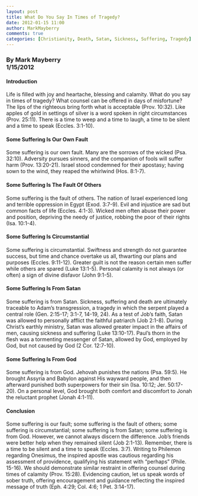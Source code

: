 ```yaml
---
layout: post
title: What Do You Say In Times of Tragedy?
date: 2012-01-15 11:00
author: MarkMayberry
comments: true
categories: [Christianity, Death, Satan, Sickness, Suffering, Tragedy]
---
```

<h3><b>By Mark Mayberry     <br />1/15/2012</b></h3>  <h4>Introduction</h4>  <p>Life is filled with joy and heartache, blessing and calamity. What do you say in times of tragedy? What counsel can be offered in days of misfortune? The lips of the righteous bring forth what is acceptable (Prov. 10:32). Like apples of gold in settings of silver is a word spoken in right circumstances (Prov. 25:11). There is a time to weep and a time to laugh, a time to be silent and a time to speak (Eccles. 3:1-10). </p>  <h4>Some Suffering Is Our Own Fault</h4>  <p>Some suffering is our own fault. Many are the sorrows of the wicked (Psa. 32:10). Adversity pursues sinners, and the companion of fools will suffer harm (Prov. 13:20-21). Israel stood condemned for their apostasy; having sown to the wind, they reaped the whirlwind (Hos. 8:1-7). </p>  <h4>Some Suffering Is The Fault Of Others</h4>  <p>Some suffering is the fault of others. The nation of Israel experienced long and terrible oppression in Egypt (Exod. 3:7-9). Evil and injustice are sad but common facts of life (Eccles. 4:1-3). Wicked men often abuse their power and position, depriving the needy of justice, robbing the poor of their rights (Isa. 10:1-4). </p>  <h4>Some Suffering Is Circumstantial</h4>  <p>Some suffering is circumstantial. Swiftness and strength do not guarantee success, but time and chance overtake us all, thwarting our plans and purposes (Eccles. 9:11-12). Greater guilt is not the reason certain men suffer while others are spared (Luke 13:1-5). Personal calamity is not always (or often) a sign of divine disfavor (John 9:1-5).</p>  <h4>Some Suffering Is From Satan</h4>  <p>Some suffering is from Satan. Sickness, suffering and death are ultimately traceable to Adam’s transgression, a tragedy in which the serpent played a central role (Gen. 2:15-17; 3:1-7, 14-19, 24). As a test of Job’s faith, Satan was allowed to personally afflict the faithful patriarch (Job 2:1-8). During Christ’s earthly ministry, Satan was allowed greater impact in the affairs of men, causing sickness and suffering (Luke 13:10-17). Paul’s thorn in the flesh was a tormenting messenger of Satan, allowed by God, employed by God, but not caused by God (2 Cor. 12:7-10). </p>  <h4>Some Suffering Is From God</h4>  <p>Some suffering is from God. Jehovah punishes the nations (Psa. 59:5). He brought Assyria and Babylon against His wayward people, and then afterward punished both superpowers for their sin (Isa. 10:12; Jer. 50:17-20). On a personal level, God brought both comfort and discomfort to Jonah the reluctant prophet (Jonah 4:1-11). </p>  <h4>Conclusion</h4>  <p>Some suffering is our fault; some suffering is the fault of others; some suffering is circumstantial; some suffering is from Satan; some suffering is from God. However, we cannot always discern the difference. Job’s friends were better help when they remained silent (Job 2:1-13). Remember, there is a time to be silent and a time to speak (Eccles. 3:7). Writing to Philemon regarding Onesimus, the inspired apostle was cautious regarding his assessment of providence, qualifying his statement with “perhaps” (Phile. 15-16). We should demonstrate similar restraint in offering counsel during times of calamity (Prov. 15:28). Evidencing caution, let us speak words of sober truth, offering encouragement and guidance reflecting the inspired message of truth (Eph. 4:29; Col. 4:6; 1 Pet. 3:14-17). </p>
